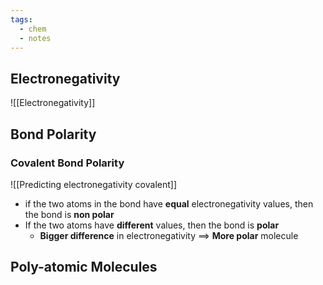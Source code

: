```yaml
---
tags:
  - chem
  - notes
---
```


## Electronegativity
![[Electronegativity]]


## Bond Polarity
### Covalent Bond Polarity

![[Predicting electronegativity covalent]]

- if the two atoms in the bond have **equal** electronegativity values, then the bond is **non polar**
- If the two atoms have **different** values, then the bond is **polar**
	- **Bigger difference** in electronegativity $\implies$ **More polar** molecule

## Poly-atomic Molecules

